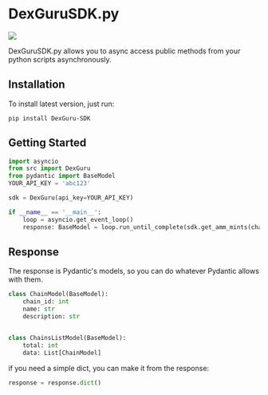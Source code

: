 # DexGuruSDK.py

![](//https://pbs.twimg.com/profile_images/1311323925545062402/lQGCxH5M_400x400.jpg)

DexGuruSDK.py allows you to async access public methods
from your python scripts asynchronously.

## Installation

To install latest version, just run:

`pip install DexGuru-SDK`

## Getting Started

```python
import asyncio
from src import DexGuru
from pydantic import BaseModel
YOUR_API_KEY = 'abc123'

sdk = DexGuru(api_key=YOUR_API_KEY)

if __name__ == '__main__':
    loop = asyncio.get_event_loop()
    response: BaseModel = loop.run_until_complete(sdk.get_amm_mints(chain_id=1, amm='uniswap_v3'))
```

## Response

The response is Pydantic's models, so you can do whatever Pydantic allows with them.

```python
class ChainModel(BaseModel):
    chain_id: int
    name: str
    description: str


class ChainsListModel(BaseModel):
    total: int
    data: List[ChainModel]

```

if you need a simple dict, you can make it from the response:

```python
response = response.dict()
```